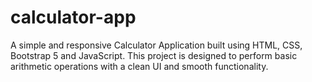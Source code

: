 # calculator-app
A simple and responsive Calculator Application built using HTML, CSS, Bootstrap 5 and JavaScript. This project is designed to perform basic arithmetic operations with a clean UI and smooth functionality.
